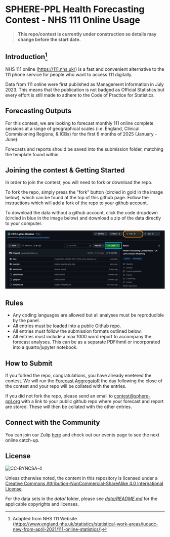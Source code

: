 # SPHERE-PPL Health Forecasting Contest - NHS 111 Online Usage

> **This repo/contest is currently under construction so details may change before the start date.**

## Introduction[^readme-1]

[^readme-1]: Adapted from NHS 111 Website (<https://www.england.nhs.uk/statistics/statistical-work-areas/iucadc-new-from-april-2021/111-online-statistics/>)

NHS 111 online (<https://111.nhs.uk/>) is a fast and convenient alternative to the 111 phone service for people who want to access 111 digitally.

Data from 111 online were first published as Management Information in July 2023. This means that the publication is not badged as Official Statistics but every effort is still made to adhere to the Code of Practice for Statistics.

## Forecasting Outputs

For this contest, we are looking to forecast monthly 111 online complete sessions at a range of geographical scales (i.e. England, Clinical Commisioning Regions, & ICBs) for the first 6 months of 2025 (January - June).

Forecasts and reports should be saved into the submission folder, matching the template found within.

## Joining the contest & Getting Started
In order to join the contest, you will need to fork or download the repo. 

To fork the repo, simply press the "fork" button (circled in gold in the image below), which can be found at the top of this github page. Follow the instructions which will add a fork of the repo to your github account.

To download the data without a github account, click the code dropdown (circled in blue in the image below) and download a zip of the data directly to your computer.

![Fork or Download](https://github.com/SPHERE-PPL/forecasting-contest-template/blob/main/contest_media/fork_button.png)

## Rules

-   Any coding languages are allowed but all analyses must be reproducible by the panel.
-   All entries must be loaded into a public Github repo.
-   All entries must follow the submission formats outlined below.
-   All entries must include a max 1000 word report to accompany the forecast analyses. This can be as a separate PDF/hmtl or incorporated into a quarto/jupyter notebook.

## How to Submit
If you forked the repo, congratulations, you have already enetered the contest. We will run the [Forecast AggregatoR](https://github.com/SPHERE-PPL/Forecast-AggregatoR) the day following the close of the contest and your repo will be collated with the entries.

If you did not fork the repo, please send an email to contest@sphere-ppl.org with a link to your public github repo where your forecast and report are stored. These will then be collated with the other entries.

## Connect with the Community
You can join our Zulip [here](https://sphereppl.zulipchat.com/join/olwtpi7g3wbyh5mxv4uwipaw/) and check out our events page to see the next online catch-up.

## License

![CC-BYNCSA-4](https://i.creativecommons.org/l/by-nc-sa/4.0/88x31.png)

Unless otherwise noted, the content in this repository is licensed under a [Creative Commons Attribution-NonCommercial-ShareAlike 4.0 International License](http://creativecommons.org/licenses/by-nc-sa/4.0/).

For the data sets in the *data/* folder, please see [*data/README.md*](data/README.md) for the applicable copyrights and licenses.
